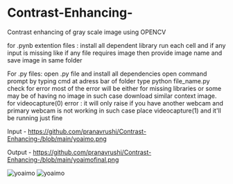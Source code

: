 # Contrast-Enhancing-
Contrast enhancing of gray scale image using OPENCV 

for .pynb extention files :
			install all dependent library
			run each cell and if any input is missing like if any file requires image then provide image name and save image in same folder
				

For .py files:
			open .py file and install all dependencies
			open command prompt by typing cmd at adress bar of folder
			type python file_name.py
			check for error most of the error will be either for missing libraries or some may be of having no  image in such case download similar context image.
			for videocapture(0) error : it will only raise if you have another webcam and primary webcam is not working in such case
			place videocapture(1) and it'll be running just fine

      
Input - https://github.com/pranavrushi/Contrast-Enhancing-/blob/main/yoaimo.png

Output - https://github.com/pranavrushi/Contrast-Enhancing-/blob/main/yoaimofinal.png


![yoaimo](https://user-images.githubusercontent.com/90118186/232495497-2e5f33e8-9ab9-446d-a1a5-c32053bf716a.png)
![yoaimo](https://user-images.githubusercontent.com/90118186/232495536-343fa18e-9afe-48db-bae7-f4af2b084aad.png)
